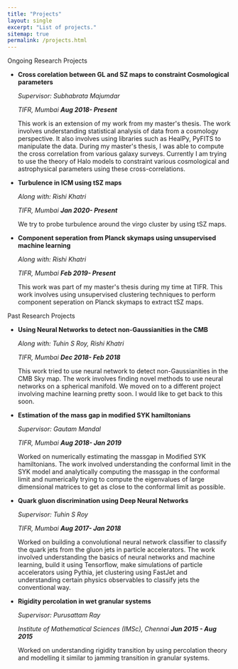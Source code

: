 ```yaml
---
title: "Projects"
layout: single
excerpt: "List of projects."
sitemap: true
permalink: /projects.html
---
```


Ongoing Research Projects

-   **Cross corelation between GL and SZ maps to constraint Cosmological
    parameters**

    *Supervisor: Subhabrata Majumdar*

    *TIFR, Mumbai* ***Aug 2018- Present***

    This work is an extension of my work from my master's thesis.
    The work involves understanding statistical analysis of data from a
    cosmology perspective. It also involves using libraries such as
    HealPy, PyFITS to manipulate the data. 
    During my master's thesis, I was able to compute the cross correlation from various galaxy surveys.
    Currently I am trying to use the theory of Halo models to constraint various cosmological and astrophysical
    parameters using these cross-correlations.


-   **Turbulence in ICM using tSZ maps**

    *Along with: Rishi Khatri*

    *TIFR, Mumbai* ***Jan 2020- Present***

    We try to probe turbulence around the virgo cluster by using tSZ maps. 
    

-   **Component seperation from Planck skymaps using unsupervised machine learning**

    *Along with: Rishi Khatri*

    *TIFR, Mumbai* ***Feb 2019- Present***

    This work was part of my master's thesis during my time at TIFR. This work involves using unsupervised
    clustering techniques to perform component seperation on Planck skymaps to extract tSZ maps.

Past Research Projects

-   **Using Neural Networks to detect non-Gaussianities in the CMB**

    *Along with: Tuhin S Roy, Rishi Khatri*

    *TIFR, Mumbai* ***Dec 2018- Feb 2018***

    This work tried to use neural network to
    detect non-Gaussianities in the CMB Sky map. The work involves
    finding novel methods to use neural networks on a spherical
    manifold. We moved on to a different project involving machine learning pretty soon.
    I would like to get back to this soon.

-   **Estimation of the mass gap in modified SYK hamiltonians**

    *Supervisor: Gautam Mandal*

    *TIFR, Mumbai* ***Aug 2018- Jan 2019***

    Worked on numerically estimating the massgap in Modified SYK
    hamiltonians. The work involved understanding the conformal limit in
    the SYK model and analytically computing the massgap in the
    conformal limit and numerically trying to compute the eigenvalues of
    large dimensional matrices to get as close to the conformal limit as
    possible.

-   **Quark gluon discrimination using Deep Neural Networks**

    *Supervisor: Tuhin S Roy*

    *TIFR, Mumbai* ***Aug 2017- Jan 2018***

    Worked on building a convolutional neural network classifier to
    classify the quark jets from the gluon jets in particle
    accelerators. The work involved understanding the basics of neural
    networks and machine learning, build it using Tensorflow, make
    simulations of particle accelerators using Pythia, jet clustering
    using FastJet and understanding certain physics observables to
    classify jets the conventional way.

-   **Rigidity percolation in wet granular systems**

    *Supervisor: Purusattam Ray*

    *Institute of Mathematical Sciences (IMSc), Chennai* ***Jun 2015 -
    Aug 2015***

    Worked on understanding rigidity transition by using percolation
    theory and modelling it similar to jamming transition in granular
    systems.


